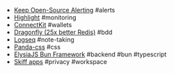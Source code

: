 - [Keep Open-Source Alerting](https://www.keephq.dev/)  #alerts
- [Highlight](https://www.highlight.io/) #monitoring 
- [ConnectKit](https://family.co/) #wallets
- [Dragonfly (25x better Redis)](https://www.dragonflydb.io/) #bdd 
- [Logseq](https://logseq.com/) #note-taking
- [Panda-css](https://panda-css.com/) #css
- [ElysiaJS Bun Framework](https://elysiajs.com/) #backend #bun #typescript
- [Skiff apps](https://skiff.com/) #privacy #workspace 